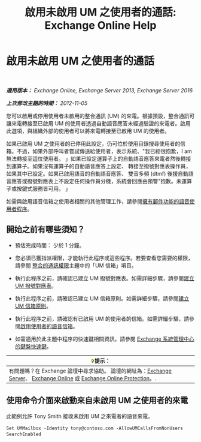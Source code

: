 ﻿---
title: '啟用未啟用 UM 之使用者的通話: Exchange Online Help'
TOCTitle: 啟用未啟用 UM 之使用者的通話
ms:assetid: 3c39c6df-6d7a-469f-b92b-85b3f14bad31
ms:mtpsurl: https://technet.microsoft.com/zh-tw/library/Bb267006(v=EXCHG.150)
ms:contentKeyID: 50472922
ms.date: 05/23/2018
mtps_version: v=EXCHG.150
ms.translationtype: MT
---

# 啟用未啟用 UM 之使用者的通話

 

_**適用版本：** Exchange Online, Exchange Server 2013, Exchange Server 2016_

_**上次修改主題的時間：** 2012-11-05_

您可以啟用或停用使用者未啟用的整合通訊 (UM) 的來電。根據預設，整合通訊可讓來電轉接至已啟用 UM 的使用者透過自動語音應答未經過驗證的來電者。啟用此選項，與組織外部的使用者可以將來電轉接至已啟用 UM 的使用者。

如果已啟用 UM 之使用者的已停用此設定，仍可位於使用目錄搜尋使用者的信箱。不過，如果外部呼叫者嘗試傳送給使用者，表示系統、"我已經很抱歉，I am 無法轉接至這位使用者。 」如果已設定運算子上的自動語音應答來電者然後轉接到運算子。如果沒有運算子的自動語音應答上設定、 轉接至撥號對應表操作員，如果其中已設定。如果已啟用語音的自動語音應答、 雙音多頻 (dtmf) 後援自動語音應答或撥號對應表上不設定任何操作員分機，系統會回應由預警"抱歉。未運算子或按鍵式服務皆可用。 」

如需與啟用語音信箱之使用者相關的其他管理工作，請參閱[擁有郵件功能的語音使用者程序](voice-mail-enabled-user-procedures-exchange-2013-help.md)。

## 開始之前有哪些須知？

  - 預估完成時間： 少於 1 分鐘。

  - 您必須已獲指派權限，才能執行此程序或這些程序。若要查看您需要的權限，請參閱 [整合的通訊權限](unified-messaging-permissions-exchange-2013-help.md)主題中的「UM 信箱」項目。

  - 執行此程序之前，請確認已建立 UM 撥號對應表。如需詳細步驟，請參閱[建立 UM 撥號對應表](create-a-um-dial-plan-exchange-2013-help.md)。

  - 執行此程序之前，請確認已建立 UM 信箱原則。如需詳細步驟，請參閱[建立 UM 信箱原則](create-a-um-mailbox-policy-exchange-2013-help.md)。

  - 執行此程序之前，請確認有已啟用 UM 的使用者的信箱。如需詳細步驟，請參閱[啟用使用者的語音信箱](enable-a-user-for-voice-mail-exchange-2013-help.md)。

  - 如需適用於此主題中程序的快速鍵相關資訊，請參閱 [Exchange 系統管理中心的鍵盤快速鍵](keyboard-shortcuts-in-the-exchange-admin-center-exchange-online-protection-help.md)。

<table>
<thead>
<tr class="header">
<th><img src="images/Bb124558.tip(EXCHG.150).gif" title="提示" alt="提示" />提示：</th>
</tr>
</thead>
<tbody>
<tr class="odd">
<td>有問題嗎？在 Exchange 論壇中尋求協助。 論壇的網址為：<a href="https://go.microsoft.com/fwlink/p/?linkid=60612">Exchange Server</a>、 <a href="https://go.microsoft.com/fwlink/p/?linkid=267542">Exchange Online</a> 或 <a href="https://go.microsoft.com/fwlink/p/?linkid=285351">Exchange Online Protection</a>。.</td>
</tr>
</tbody>
</table>


## 使用命令介面來啟動來自未啟用 UM 之使用者的來電

此範例允許 Tony Smith 接收未啟用 UM 之來電者的語音來電。

    Set UMMailbox -Identity tony@contoso.com -AllowUMCallsFromNonUsers SearchEnabled

